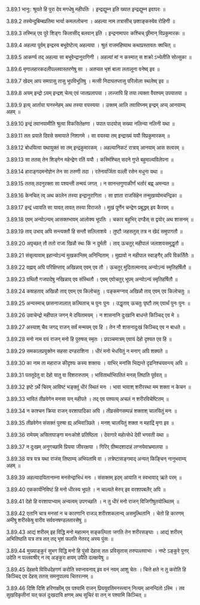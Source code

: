 3.89.1
भानुः:
श्रूयते हि पुरा देव मगधेषु महीपतिः ।
इन्द्रद्युम्न इति ख्यात इन्द्रद्युम्न इवापरः ॥


3.89.2
तस्येन्दुबिम्बप्रतिमा भार्या कमललोचना ।
अहल्या नाम तत्रासीच् छशाङ्कस्येव रोहिणी ॥


3.89.3
तस्मिन्न् एव पुरे शिड्गः किलासीद् बलवान् इति ।
इन्द्रनामापरः कश्चिच् छ्रीमान् विप्रकुमारकः ॥


3.89.4
अहल्या पूर्वम् इन्द्रस्य बभूवेष्टेत्य् अहल्यया ।
श्रुतं राजमहिष्याथ कथाप्रस्तावतः क्वचित् ॥


3.89.5
आकर्ण्य तद् अहल्या सा बभूवेन्द्रानुरागिणी ।
अहल्यां मां न कस्मात् स शक्रो ऽभ्येतीति सोत्सुका ॥


3.89.6
मृणालहारकदलीपल्लवास्तरणेषु सा ।
अतप्यत भृशं बाला लतालूना वनेष्व् इव ॥


3.89.7
खेदम् आप समग्रासु तासु भूपविभूतिषु ।
मत्सी निदाघतप्तासु परिलोला स्थलेष्व् इव ॥


3.89.8
अयम् इन्द्रो ऽयम् इन्द्रश् चेत्य् एवं जातप्रलापया ।
लज्जापि हि तया त्यक्ता वैवश्यम् उपयातया ॥


3.89.9
इत्य् आर्ताया घनस्नेहम् अथ तस्या वयस्यया ।
उक्तम् आलि तवाविघ्नम् इन्द्रम् अप्य् आनयाम्य् अहम् ॥


3.89.10
इन्द्रं तवानयामीति श्रुत्वा विकसितेक्षणा ।
पपात पादयोस् सख्या नलिन्या नलिनी यथा ॥


3.89.11
ततः प्रयाते दिवसे समायाते निशागमे ।
सा वयस्या तम् इन्द्राख्यं ययौ विप्रकुमारकम् ॥


3.89.12
बोधयित्वा यथायुक्तं सा तम् इन्द्रकुमारकम् ।
अहल्यानिकटं रात्राव् आनयाम् आस सत्वरम् ॥


3.89.13
सा ततस् तेन शिड्गेन महेन्द्रेण रतिं ययौ ।
कस्मिंश्चित् सदने गुप्ते बहुमाल्यविलेपना ॥


3.89.14
हाराङ्गदमनोज्ञेन तेन सा तरुणी तदा ।
रतेनावर्जिता वल्ली रसेन मधुना यथा ॥


3.89.15
ततस् तदनुरक्ता सा पश्यन्ती तन्मयं जगत् ।
न सानन्तगुणाकीर्णं भर्तारं बह्व् अमन्यत ॥


3.89.16
केनचित् त्व् अथ कालेन तस्या इन्द्रानुरागिता ।
सा ज्ञाता राजसिंहेन तन्मुखव्योमचन्द्रिका ॥


3.89.17
इन्द्रं ध्यायति सा यावत् तावत् तस्या विराजते ।
मुखं पूर्णेन चन्द्रेण प्रबुद्धम् इव कैरवम् ॥


3.89.18
एवम् अन्योऽन्यम् आसक्तभावम् आलोक्य भूपतिः ।
चकार बहुभिर् दण्डैस् स द्वयोर् अथ शासनम् ॥


3.89.19
ताव् उभाव् अपि सन्त्यक्तौ हि सन्तौ सलिलाशये ।
तुष्टौ जहसतुस् तत्र न खेदं समुपागतौ ॥


3.89.20
अपृच्छत् तौ ततो राजा खिन्नौ स्थः किं न दुर्मती ।
ताव् ऊचतुर् महीपालं जलाशयसमुद्धृतौ ॥


3.89.21
संसृत्यावाम् इहान्योऽन्यं मुखकान्तिम् अनिन्दिताम् ।
मुह्यावो न महीपाल स्वाङ्गैर् अपि विकर्तितैः ॥


3.89.22
वह्नाव् अपि परिक्षिप्ताव् अखिन्नाव् एवम् एव तौ ।
ऊचतुर् मुदितात्मानाव् अन्योऽन्यं स्मृतिहर्षितौ ॥


3.89.23
ग्रथितौ गजपादेषु नखिन्नाव् एव संस्थितौ ।
एवम् एवोचतुर् भूपम् अन्योऽन्यं स्मृतिहर्षितौ ॥


3.89.24
कषाहताव् अखिन्नौ ताव् एवम् एव किलोचतुः ।
पङ्कमग्नाव् अखिन्नौ ताव् एवम् एव किलोचतुः ॥


3.89.25
अन्यस्माच् छासनाजालात् कल्पिताच् च पुनः पुनः ।
उद्धृताव् ऊचतुः पृष्टौ तम् एवार्थं पुनः पुनः ॥


3.89.26
उवाचेन्द्रो महीपाल जगन् मे दयितामयम् ।
न शासनानि दुःखानि बाधन्ते किञ्चिद् एव मे ॥


3.89.27
अस्याश् चैव जगद् राजन् सर्वं मन्मयम् एव हि ।
तेन नौ शासनादुःखं किञ्चिद् एव न बाधते ॥


3.89.28
मनो नाम वयं राजन् मनो हि पुरुषस् स्मृतः ।
प्रपञ्चमात्रम् एवायं देहो दृश्यत एव हि ॥


3.89.29
समकालप्रयुक्तेन सहसा दण्डराशिना ।
धीरं मनो भेधयितुं न मनाग् अपि शक्यते ॥


3.89.30
का नाम ता महाराज कीदृश्यः कस्य शक्तयः ।
याभिर् मनांसि भिद्यन्ते दृढनिश्चयवन्त्य् अपि ॥


3.89.31
पततूदेतु वा देहो यातु वा विशरारुताम् ।
भावितार्थाभिपतितं मनस् तिष्ठति पूर्ववत् ॥


3.89.32
इष्टे ऽर्थे चिरम् आविष्टं भङ्क्तुं धीरं स्थितं मनः ।
भावा भावाश् शरीरस्था मम शक्ता न केचन ॥


3.89.33
भावितं तीव्रवेगेन मनसा यन् महीपते ।
तद् एव पश्यत्य् अचलं न शरीरविचेष्टितम् ॥


3.89.34
न काश्चन क्रिया राजन् वरशापादिका अपि ।
तीव्रसंवेगसम्पन्नं शक्ताश् चालयितुं मनः ॥


3.89.35
तीव्रवेगेन संसक्तं पुरुषा ह्य् अभिवाञ्छिते ।
मनश् चालयितुं शक्ता न महाद्रिं मृगा इव ॥


3.89.36
रामेयम् असितापाङ्गा मनःकोशे प्रतिष्ठिता ।
देवागारे महोत्सेधे देवी भगवती यथा ॥


3.89.37
न दुःखम् अनुगच्छामि प्रियया जीवरक्षया ।
गिरिर् ग्रीष्मदशादाहं लग्नयेवाभ्रमालया ॥


3.89.38
यत्र यत्र यथा राजंस् तिष्ठाम्य् अभिपतामि वा ।
तत्रेष्टासङ्गमाद् अन्यत् किङ्चिन् नानुभवाम्य् अहम् ॥


3.89.39
अहल्यादयितानाम्ना मनसेन्द्राभिधं मनः ।
संसक्तम् इदम् आयाति न स्वभावाद् ऋते परम् ॥


3.89.40
एककार्यनिविष्टं हि मनो धीरस्य भूपते ।
न चाल्यते मेरुर् इव वरशापबलैर् अपि ॥


3.89.41
देहो हि वरशापाभ्याम् अन्यत्वम् उपगच्छति ।
न तु धीरं मनो राजन् विजिगीषुतयोत्थितम् ॥


3.89.42
एतानि चात्र मनसां न च कारणानि राजञ् शरीरशकलान्य् असमुत्थितानि ।
चेतो हि कारणम् अमीषु शरीरकेषु वारीव सर्ववनषण्डलतारसेषु ॥


3.89.43
आद्यं शरीरम् इह विद्धि मनो महात्मन् सङ्कल्पिता जगति तेन शरीरसङ्घाः ।
आद्यं शरीरम् अभितिष्ठति यत्र तत्र तत् तद् भृशं फलति नेतरद् अस्य पुंसः ॥


3.89.44
मुख्याङ्कुरं सुभग विद्धि मनो हि पुंसो देहास् ततः प्रविसृतास् तरुपल्लवाभाः ।
नष्टे ऽङ्कुरे पुनर् उदेति न पल्लवश्रीर् न त्व् अङ्कुरः क्षयम् उपैति दलक्षयेषु ॥


3.89.45
देहक्षये विविधदेहगणं करोति स्वप्नावनाव् इव वनं नवम् आशु चेतः ।
चित्ते क्षते न तु करोति हि किञ्चिद् एव देहस् ततस् समनुपालय चित्तरत्नम् ॥


3.89.46
दिशि दिशि हरिणाक्षीम् एव पश्यामि राजन् प्रिययुवतिमनस्त्वान् नित्यम् आनन्दितो ऽस्मि ।
तव सुखविकृतीनां यत् फलं दुःखदायि क्षणम् अथ सुचिरं वा तन् न पश्यामि किञ्चित् ॥

